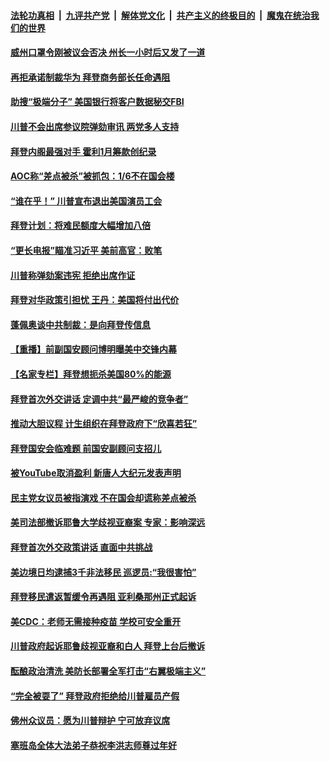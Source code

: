 

####  [法轮功真相](../../../../basic/blob/master/README.md?t=02060501) &nbsp;|&nbsp; [九评共产党](../../../../9ping.md/blob/master/README.md?t=02060501) &nbsp;|&nbsp; [解体党文化](../../../../jtdwh.md/blob/master/README.md?t=02060501)  &nbsp;|&nbsp; [共产主义的终极目的](../../../../gczydzjmd.md/blob/master/README.md?t=02060501) &nbsp;|&nbsp; [魔鬼在统治我们的世界](../../../../mgztzwmdsj.md/blob/master/README.md?t=02060501) 

#### [威州口罩令刚被议会否决 州长一小时后又发了一道](../pages/prog203/a103047959.md?t=02060501) 

#### [再拒承诺制裁华为 拜登商务部长任命遇阻](../pages/prog203/a103047940.md?t=02060501) 

#### [助搜“极端分子” 美国银行将客户数据秘交FBI](../pages/prog203/a103047734.md?t=02060501) 

#### [川普不会出席参议院弹劾审讯 两党多人支持](../pages/prog203/a103047850.md?t=02060501) 

#### [拜登内阁最强对手 霍利1月筹款创纪录](../pages/prog203/a103047724.md?t=02060501) 

#### [AOC称“差点被杀”被抓包：1/6不在国会楼](../pages/prog203/a103047766.md?t=02060501) 

#### [“谁在乎！” 川普宣布退出美国演员工会](../pages/prog203/a103047484.md?t=02060501) 

#### [拜登计划：将难民额度大幅增加八倍](../pages/prog203/a103047451.md?t=02060501) 

#### [“更长电报”瞄准习近平 美前高官：败笔](../pages/prog203/a103047443.md?t=02060501) 

#### [川普称弹劾案违宪 拒绝出席作证](../pages/prog203/a103047408.md?t=02060501) 

#### [拜登对华政策引担忧 王丹：美国将付出代价](../pages/prog203/a103047387.md?t=02060501) 

#### [蓬佩奥谈中共制裁：是向拜登传信息](../pages/prog203/a103047362.md?t=02060501) 

#### [【重播】前副国安顾问博明曝美中交锋内幕](../pages/prog203/a103047367.md?t=02060501) 

#### [【名家专栏】拜登想扼杀美国80%的能源](../pages/prog203/a103047347.md?t=02060501) 

#### [拜登首次外交讲话 定调中共“最严峻的竞争者”](../pages/prog203/a103047338.md?t=02060501) 

#### [推动大胆议程 计生组织在拜登政府下“欣喜若狂”](../pages/prog203/a103046923.md?t=02060501) 

#### [拜登国安会临难题 前国安副顾问支招儿](../pages/prog203/a103047329.md?t=02060501) 

#### [被YouTube取消盈利 新唐人大纪元发表声明](../pages/prog203/a103047326.md?t=02060501) 

#### [民主党女议员被指演戏 不在国会却谎称差点被杀](../pages/prog203/a103047204.md?t=02060501) 

#### [美司法部撤诉耶鲁大学歧视亚裔案 专家：影响深远](../pages/prog203/a103047302.md?t=02060501) 

#### [拜登首次外交政策讲话 直面中共挑战](../pages/prog203/a103047289.md?t=02060501) 


#### [美边境日均逮捕3千非法移民 巡逻员:“我很害怕”](../pages/prog203/a103046919.md?t=02060501) 

#### [拜登移民遣返暂缓令再遇阻 亚利桑那州正式起诉](../pages/prog203/a103047176.md?t=02060501) 

#### [美CDC：老师无需接种疫苗 学校可安全重开](../pages/prog203/a103047218.md?t=02060501) 

#### [川普政府起诉耶鲁歧视亚裔和白人 拜登上台后撤诉](../pages/prog203/a103047152.md?t=02060501) 

#### [酝酿政治清洗 美防长部署全军打击“右翼极端主义”](../pages/prog203/a103047126.md?t=02060501) 

#### [“完全被耍了” 拜登政府拒绝给川普雇员产假](../pages/prog203/a103046926.md?t=02060501) 

#### [佛州众议员：愿为川普辩护 宁可放弃议席](../pages/prog203/a103047091.md?t=02060501) 

#### [塞班岛全体大法弟子恭祝李洪志师尊过年好](../pages/prog203/a103047121.md?t=02060501) 

